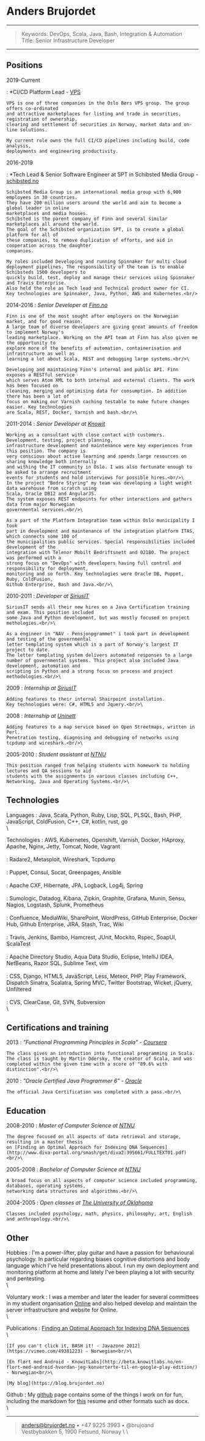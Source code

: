 
Anders Brujordet
================

----

>  Keywords: DevOps, Scala, Java, Bash, Integration & Automation\
>  Title: Senior Infrastructure Developer

----

Positions
----------------

2019-Current

:   *CI/CD Platform Lead - [VPS](https://vps.no)

    VPS is one of three companies in the Oslo Børs VPS group. The group offers co-ordinated
    and attractive marketplaces for listing and trade in securities, registration of ownership,
    clearing and settlement of securities in Norway, market data and on-line solutions.

    My current role owns the full CI/CD pipelines including build, code analysis,
    deployments and engineering productivity.

2016-2019

:   *Tech Lead & Senior Software Engineer at SPT in Schibsted Media Group -
    [schibsted.no](https://schibsted.no)

    Schibsted Media Group is an international media group with 6,900 employees in 30 countries.
    They have 200 million users around the world and aim to become a global leader in online
    marketplaces and media houses.
    Schibsted is the parent company of Finn and several similar marketplaces all around the world.
    The goal of the Schibsted organization SPT, is to create a global platform for all of
    these companies, to remove duplication of efforts, and aid in cooperation across the daughter
    companies.

    My roles included Developing and running Spinnaker for multi cloud
    deployment pipelines. The responsibility of the team is to enable Schibsteds 1500 developers to
    quickly build, test, deploy and manage their services using Spinnaker and Travis Enterprise.
    Also held the role as Tech lead and Technical product owner for CI.
    Key technologies are Spinnaker, Java, Python, AWS and Kubernetes.<br/>

2014-2016
:   *Senior Developer at [Finn.no](http://m.finn.no/)*

    Finn is one of the most sought after employers on the Norwegian market, and for good reason.
    A large team of diverse developers are giving great amounts of freedom to implement Norway's
    leading marketplace. Working on the API team at Finn has also given me the opportunity to
    explore more of the benefits of automation, containerisation and infrastructure as well as
    learning a lot about Scala, REST and debugging large systems.<br/>\

    Developing and maintaining Finn's internal and public API. Finn exposes a RESTful service
    which serves Atom XML to both internal and external clients. The work has been focused on
    cleaning, merging and optimising data for consumption. In addition there has been a lot of
    focus on making our Varnish caching testable to make future changes easier. Key technologies
    are Scala, REST, Docker, Varnish and bash.<br/>\

2011-2014
:   *Senior Developer at [Knowit](https://www.knowit.no/)*

    Working as a consultant with close contact with customers. Development, testing, project planning,
    infrastructure development and maintenance were key experiences from this position. The company is
    very conscious about active learning and spends large resources on sharing knowledge both internally
    and withing the IT community in Oslo. I was also fortunate enough to be asked to arrange recruitment
    events for students and hold interviews for possible hires.<br/>\
    In the project "Bedre Styring" my team was developing a light weight data warehouse from scratch using
    Scala, Oracle DB12 and AngularJS.
    The system exposes REST endpoints for other interactions and gathers data from major Norwegian
    governmental services.<br/>\

    As a part of the Platform Integration team within Oslo municipality I took
    part in development and maintenance of the integration platform ITAS, which connects some 100 of
    the municipalities public services. Special responsibilities included development of the
    integration with Telenor Mobilt Bedriftsnett and 02180. The project was performed with a
    strong focus on "DevOps" with developers having full control and responsibility for deployment,
    monitoring and so forth. Key technologies were Oracle DB, Puppet, Ruby, ColdFusion,
    Github Enterprise, Bash and Java.<br/>\

2010-2011
:   *Developer at [SiriusIT](http://www.siriusit.no)*

    SiriusIT sends all their new hires on a Java Certification training and exam. This position included
    some Java and Python development, but was mostly focused on project methologies.<br/>\

    As a engineer in "NAV - Pensjonpgrammet" i took part in development and testing of the governmental
    letter templating system which is a part of Norway's largest IT project to date.
    The letter templating system delivers automated responses to a large
    number of governmental systems. This project also included Java development, automation and
    scripting in Python and a strong focus on process and project methodologies.<br/>\

2009
:   *Internship at [SiriusIT](http://www.siriusit.no)*

    Adding features to their internal Shairpoint installation.
    Key technologies were: C#, HTML5 and Jquery.<br/>\

2008
:   *Internship at [Uninett](https://www.uninett.no)*

    Adding features to a map service based on Open Streetmaps, written in Perl.
    Penetration testing, diagnosing and debugging of networks using tcpdump and wireshark.<br/>\

2005-2010
:   *Student assistant at [NTNU](http://www.ntnu.no)*

    This position ranged from helping students with homework to holding lectures and QA sessions to aid
    students with the assignments in various classes including C++, Networking, Java and Operating Systems.<br/>\


Technologies
-----------

Languages
:   Java, Scala, Python, Ruby, Lisp, SQL, PLSQL, Bash, PHP, JavaScript,
    ColdFusion, C++, C#, kotlin, rust, go<br/>\

Technologies
:   AWS, Kubernetes, Openshift, Varnish, Docker, HAproxy, Apache, Nginx, Jetty, Tomcat, Node, Vagrant<br/>\
:   Radare2, Metasploit, Wireshark, Tcpdump<br/>\
:   Puppet, Consul, Socat, Greenpages, Ansible<br/>\
:   Apache CXF, Hibernate, JPA, Logback, Log4j, Spring<br/>\
:   Sumologic, Datadog, Kibana, Zipkin, Graphite, Grafana, Munin, Sensu, Nagios,
    Logstash, Splunk, Prometheus<br/>\
:   Confluence, MediaWiki, SharePoint, WordPress, GitHub Enterprise, Docker Hub,
    Github Enterprise, JIRA, Stash, Trac, Wiki<br/>\
:   Travis, Jenkins, Bambo, Hamcrest, JUnit, Mockito, Rspec, SoapUI, ScalaTest<br/>\
:   Apache Directory Studio, Aqua Data Studio, Eclipse, IntelliJ IDEA, NetBeans, Razor SQL, Sublime Text, vim<br/>\
:   CSS, Django, HTML5, JavaScript, Less, Meteor, PHP, Play Framework, Dispatch
    Sinatra, Scalatra, Spring MVC, Twitter Bootstrap, Wicket, jQuery, Unfiltered<br/>\
:   CVS, ClearCase, Git, SVN, Subversion<br/>\



Certifications and training
-----------------------

2013
:   *"Functional Programming Principles in Scala" - [Coursera](https://www.coursera.org/course/progfun)*

    The class gives an introduction into functional programming in Scala.
    The class is taught by Martin Odersky, the creator of Scala, and was
    completed within the given time with a score of "89.6% with distinction".<br/>\

2010
:   *"Oracle Certified Java Programmer 6" - [Oracle](http://education.oracle.com/pls/web_prod-plq-dad/db_pages.getpage?page_id=458&get_params=p_track_id:JSE6Prog)*

    The official Java Certification was completed with a pass.<br/>\



Education
---------

2008-2010
:   *Master of Computer Science at [NTNU](http://www.ntnu.no/)*

    The degree focused on all aspects of data retrieval and storage, resulting in a master thesis
    on [Finding an Optimal Approach for Indexing DNA Sequences](http://www.diva-portal.org/smash/get/diva2:395661/FULLTEXT01.pdf)<br/>\


2005-2008
:   *Bachelor of Computer Science at [NTNU](http://www.ntnu.no/)*

    A broad focus on all aspects of computer science included programming, databases, operating systems,
    networking data structures and algorithms.<br/>\


2004-2005
:   *Open classes at [The University of Oklahoma](http://www.ou.edu/)*

    Classes included psychology, math, physics, philosophy, art, English and anthropology.<br/>\



Other
-----

Hobbies
:   I'm a power-lifter, play guitar and have a passion for behavioural psychology. In particular regarding biases
    cognitive distortions and body language which I've held presentations about.
    I run my own deployment and monitoring platform at home and lately I've been playing a lot
    with security and pentesting.<br/>\


Voluntary work
:   I was a member and later the leader for several committees in my student
    organisation [Online](http://online.ntnu.no) and also helped develop and
    maintain the server infrastructure and website for Online.<br/>\


Publications
:   [Finding an Optimal Approach for Indexing DNA Sequences](https://ntnuopen.ntnu.no/ntnu-xmlui/bitstream/handle/11250/252343/395661_FULLTEXT01.pdf?sequence=3&isAllowed=y)<br/>\

    [If you can't click it, BASH it! - Javazone 2012](https://vimeo.com/49381223) - Norwegian<br/>\

    [En flørt med Android - KnowitLabs](http://beta.knowitlabs.no/en-flort-med-android-hvordan-jeg-konverterte-til-en-google-play-edition/) - Norwegian<br/>\

    [My blog](https://blog.brujordet.no)

Github
:   My [github](https://github.com/brujoand) page contains some of the things I work on for fun, including the markdown for [this](https://github.com/brujoand/resume)
    resume and other formats such as docx.</br>\


----

> <anders@brujordet.no> • +47 9225 3993 • @brujoand \
>  Vestbybakken 5, 1900 Fetsund, Norway \ \

